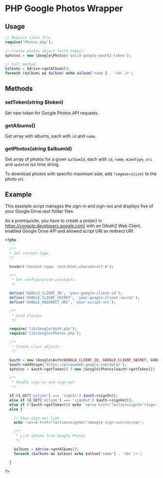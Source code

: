 # PHP Google Photos Wrapper

## Usage

```php
// Require class file
require('Photos.php');

// Create photos object (with token)
$photos = new \Google\Photos('valid-google-oauth2-token');

// Call method
$albums = $drive->getAlbums();
foreach ($albums as $album) echo $album['name'] . '<br />';
```

## Methods

### setToken(*string* $token)

Set new token for Google Photos API requests.

### getAlbums()

Get array with albums, each with `id` and `name`.

### getPhotos(*string* $albumId)

Get array of photos for a given `$albumId`, each with `id`, `name`, `mimeType`, `uri` and `updated` iso time string.

To download photos with specific maximum size, add `?imgmax={size}` to the photo uri.

## Example

This example script manages the sign-in and sign-out and displays five of your Google Drive root folder files.

As a prerequisite, you have to create a project in https://console.developers.google.com/ with an OAuth2 Web Client, enabled Google Drive API and allowed script URI as redirect URI.

```php
<?php

  /**
  * Set content type
  */

  header('Content-type: text/html;charset=utf-8');

  /**
   * Set configuration constants
   */

  define('GOOGLE_CLIENT_ID', 'your-google-client-id');
  define('GOOGLE_CLIENT_SECRET', 'your-google-client-secret');
  define('GOOGLE_REDIRECT_URI', 'your-script-uri');

  /**
   * Load classes
   */

  require('lib/Google/Auth.php');
  require('lib/Google/Photos.php');

  /**
   * Create class objects
   */

  $auth = new \Google\Auth(GOOGLE_CLIENT_ID, GOOGLE_CLIENT_SECRET, GOOGLE_REDIRECT_URI);
  $auth->addScope('https://picasaweb.google.com/data/');
  $photos = $auth->getToken() ? new \Google\Photos($auth->getToken()) : null;

  /**
   * Handle sign-in and sign-out
   */

  if ($_GET['action'] === 'signIn') $auth->signIn();
  else if ($_GET['action'] === 'signOut') $auth->signOut();
  else if (!$auth->getToken()) echo '<p><a href="?action=signIn">Sign-in to Google</a></p>';
  else {

    // Show sign-out link
    echo '<p><a href="?action=signOut">Google sign-out</a></p>';

    /**
     * List albums from Google Photos
     */

    $albums = $drive->getAlbums();
    foreach ($albums as $album) echo $album['name'] . '<br />';

  }

?>
```
